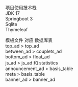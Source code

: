 项目使用技术栈<br>
JDK 17<br>
Springboot 3<br>
Sqlite<br>
Thymeleaf<br>

模板文件 对应 数据库表<br>
top_ad > top_ad<br>
between_ad > couplets_ad<br>
bottom_ad > float_ad<br>
js_ad > js_ad 和 statistics<br>
announcement_ad > basis_table<br>
meta > basis_table<br>
banner_ad > banner_ad<br>

